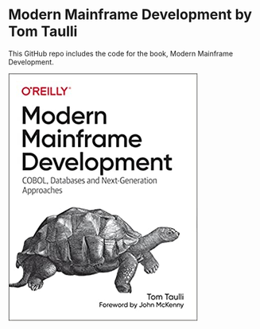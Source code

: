 # Modern Mainframe Development by Tom Taulli
This GitHub repo includes the code for the book, Modern Mainframe Development.  

![alt mainframe book](https://github.com/ttaulli/Modern-mainframe-development/blob/main/Mainframebook.png)
